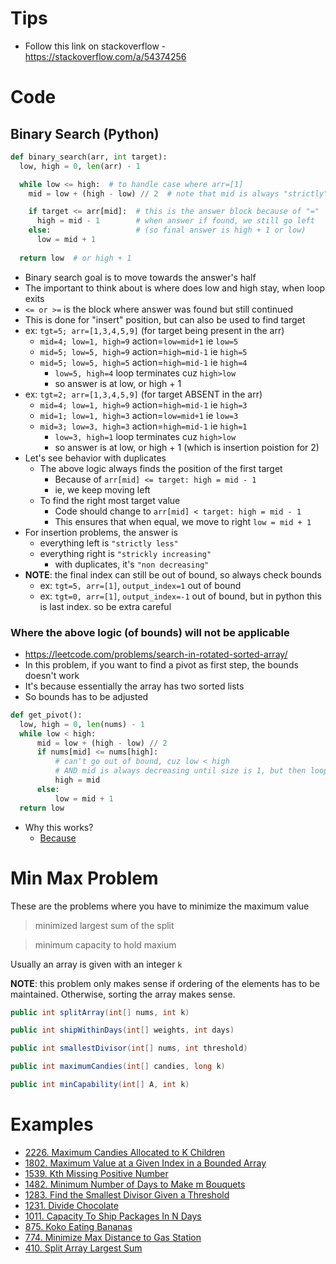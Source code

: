 # Tips
- Follow this link on stackoverflow - https://stackoverflow.com/a/54374256 

# Code
## Binary Search (Python)
```python
def binary_search(arr, int target):
  low, high = 0, len(arr) - 1

  while low <= high:  # to handle case where arr=[1]
    mid = low + (high - low) // 2  # note that mid is always "strictly" decreasing until it's 1

    if target <= arr[mid]:  # this is the answer block because of "="
      high = mid - 1        # when answer if found, we still go left
    else:                   # (so final answer is high + 1 or low)
      low = mid + 1
  
  return low  # or high + 1
```
- Binary search goal is to move towards the answer's half
- The important to think about is where does low and high stay, when loop exits
- `<= or >=` is the block where answer was found but still continued
- This is done for "insert" position, but can also be used to find target
- ex: `tgt=5; arr=[1,3,4,5,9]` (for target being present in the arr)
  - `mid=4; low=1, high=9` action=`low=mid+1` ie `low=5`
  - `mid=5; low=5, high=9` action=`high=mid-1` ie `high=5`
  - `mid=5; low=5, high=5` action=`high=mid-1` ie `high=4`
    - `low=5, high=4` loop terminates cuz `high>low`
    - so answer is at low, or high + 1
- ex: `tgt=2; arr=[1,3,4,5,9]` (for target ABSENT in the arr)
  - `mid=4; low=1, high=9` action=`high=mid-1` ie `high=3`
  - `mid=1; low=1, high=3` action=`low=mid+1` ie `low=3`
  - `mid=3; low=3, high=3` action=`high=mid-1` ie `high=1`
    - `low=3, high=1` loop terminates cuz `high>low`
    - so answer is at low, or high + 1 (which is insertion poistion for 2)
- Let's see behavior with duplicates
  - The above logic always finds the position of the first target
    - Because of `arr[mid] <= target: high = mid - 1`
    - ie, we keep moving left
  - To find the right most target value
    - Code should change to `arr[mid] < target: high = mid - 1` 
    - This ensures that when equal, we move to right `low = mid + 1`
- For insertion problems, the answer is
  - everything left is `"strictly less"`
  - everything right is `"strickly increasing"`
    - with duplicates, it's `"non decreasing"`
- **NOTE**: the final index can still be out of bound, so always check bounds
  - ex: `tgt=5, arr=[1]`, `output_index=1` out of bound
  - ex: `tgt=0, arr=[1]`, `output_index=-1` out of bound, but in python this is last index. so be extra careful

### Where the above logic (of bounds) will not be applicable 
- https://leetcode.com/problems/search-in-rotated-sorted-array/
- In this problem, if you want to find a pivot as first step, the bounds doesn't work
- It's because essentially the array has two sorted lists
- So bounds has to be adjusted
```python
def get_pivot():
  low, high = 0, len(nums) - 1
  while low < high:  
      mid = low + (high - low) // 2
      if nums[mid] <= nums[high]:
          # can't go out of bound, cuz low < high
          # AND mid is always decreasing until size is 1, but then loop exits
          high = mid  
      else:
          low = mid + 1
  return low
```
- Why this works? 
  - [Because](https://leetcode.com/problems/search-in-rotated-sorted-array/solutions/14425/concise-o-log-n-binary-search-solution) 


# Min Max Problem
These are the problems where you have to minimize the maximum value
> minimized largest sum of the split

> minimum capacity to hold maxium

Usually an array is given with an integer `k`

**NOTE**: this problem only makes sense if ordering of the elements has to be maintained. Otherwise, sorting the array makes sense. 

```java
public int splitArray(int[] nums, int k)

public int shipWithinDays(int[] weights, int days)

public int smallestDivisor(int[] nums, int threshold)

public int maximumCandies(int[] candies, long k)

public int minCapability(int[] A, int k)
```

# Examples
- [2226. Maximum Candies Allocated to K Children](https://leetcode.com/problems/maximum-candies-allocated-to-k-children/discuss/1908888/JavaC%2B%2BPython-Binary-Search-with-Explanation)
- [1802. Maximum Value at a Given Index in a Bounded Array](https://leetcode.com/problems/maximum-value-at-a-given-index-in-a-bounded-array/discuss/1119801/Python-Binary-Search)
- [1539. Kth Missing Positive Number](https://leetcode.com/problems/kth-missing-positive-number/discuss/779999/JavaC++Python-O(logN))
- [1482. Minimum Number of Days to Make m Bouquets](https://leetcode.com/problems/minimum-number-of-days-to-make-m-bouquets/discuss/686316/javacpython-binary-search)
- [1283. Find the Smallest Divisor Given a Threshold](https://leetcode.com/problems/find-the-smallest-divisor-given-a-threshold/discuss/446376/javacpython-bianry-search)
- [1231. Divide Chocolate](https://leetcode.com/problems/divide-chocolate/discuss/408503/Python-Binary-Search)
- [1011. Capacity To Ship Packages In N Days](https://leetcode.com/problems/capacity-to-ship-packages-within-d-days/discuss/256729/javacpython-binary-search/)
- [875. Koko Eating Bananas](https://leetcode.com/problems/koko-eating-bananas/discuss/152324/C++JavaPython-Binary-Search)
- [774. Minimize Max Distance to Gas Station](https://leetcode.com/problems/minimize-max-distance-to-gas-station/discuss/113633/Easy-and-Concise-Solution-using-Binary-Search-C++JavaPython)
- [410. Split Array Largest Sum](https://leetcode.com/problems/split-array-largest-sum/)